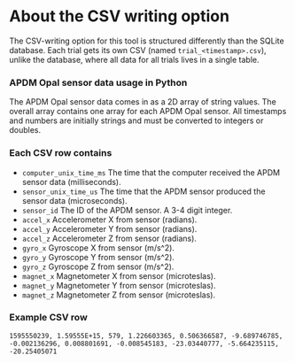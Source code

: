 # About the CSV writing option

The CSV-writing option for this tool is structured differently than the SQLite database. Each trial gets its own CSV (named `trial_<timestamp>.csv`), unlike the database, where all data for all trials lives in a single table.

### APDM Opal sensor data usage in Python
The APDM Opal sensor data comes in as a 2D array of string values. The overall array contains one array for each APDM Opal sensor. All timestamps and numbers are initially strings and must be converted to integers or doubles.

### Each CSV row contains
* `computer_unix_time_ms` The time that the computer received the APDM sensor data (milliseconds).
* `sensor_unix_time_us` The time that the APDM sensor produced the sensor data (microseconds).
* `sensor_id` The ID of the APDM sensor. A 3-4 digit integer.
* `accel_x` Accelerometer X from sensor (radians).
* `accel_y` Accelerometer Y from sensor (radians).
* `accel_z` Accelerometer Z from sensor (radians).
* `gyro_x` Gyroscope X from sensor (m/s^2).
* `gyro_y` Gyroscope Y from sensor (m/s^2).
* `gyro_z` Gyroscope Z from sensor (m/s^2).
* `magnet_x` Magnetometer X from sensor (microteslas).
* `magnet_y` Magnetometer Y from sensor (microteslas).
* `magnet_z` Magnetometer Z from sensor (microteslas).

### Example CSV row
`1595550239, 1.59555E+15, 579, 1.226603365, 0.506366587, -9.689746785,   -0.002136296, 0.008801691, -0.008545183, -23.03440777, -5.664235115, -20.25405071`